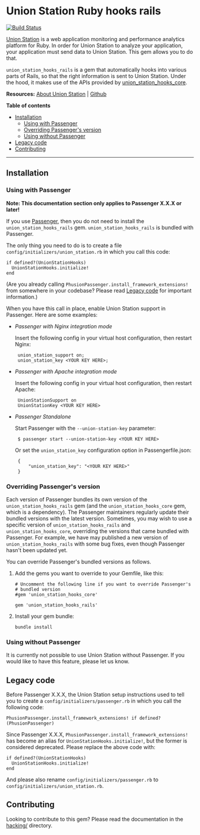 # Union Station Ruby hooks rails

[![Build Status](https://travis-ci.org/phusion/union_station_hooks_rails.svg?branch=master)](https://travis-ci.org/phusion/union_station_hooks_rails)

[Union Station](https://www.unionstationapp.com) is a web application monitoring and performance analytics platform for Ruby. In order for Union Station to analyze your application, your application must send data to Union Station. This gem allows you to do that.

`union_station_hooks_rails` is a gem that automatically hooks into various parts of Rails, so that the right information is sent to Union Station. Under the hood, it makes use of the APIs provided by [union_station_hooks_core](https://github.com/phusion/union_station_hooks_core).

**Resources:** [About Union Station](https://www.unionstationapp.com) | [Github](https://github.com/phusion/union_station_hooks_rails)

**Table of contents**

 * [Installation](#installation)
   - [Using with Passenger](#using-with-passenger)
   - [Overriding Passenger's version](#overriding-passengers-version)
   - [Using without Passenger](#using-without-passenger)
 * [Legacy code](#legacy-code)
 * [Contributing](contributing)

---

## Installation

### Using with Passenger

**Note: This documentation section only applies to Passenger X.X.X or later!**

If you use [Passenger](https://www.phusionpassenger.com/), then you do not need to install the `union_station_hooks_rails` gem. `union_station_hooks_rails` is bundled with Passenger.

The only thing you need to do is to create a file `config/initializers/union_station.rb` in which you call this code:

    if defined?(UnionStationHooks)
      UnionStationHooks.initialize!
    end

(Are you already calling `PhusionPassenger.install_framework_extensions!` from somewhere in your codebase? Please read [Legacy code](#legacy-code) for important information.)

When you have this call in place, enable Union Station support in Passenger. Here are some examples:

 * _Passenger with Nginx integration mode_<br>

   Insert the following config in your virtual host configuration, then restart Nginx:

        union_station_support on;
        union_station_key <YOUR KEY HERE>;

 * _Passenger with Apache integration mode_<br>

   Insert the following config in your virtual host configuration, then restart Apache:

        UnionStationSupport on
        UnionStationKey <YOUR KEY HERE>

 * _Passenger Standalone_<br>

   Start Passenger with the `--union-station-key` parameter:

        $ passenger start --union-station-key <YOUR KEY HERE>

   Or set the `union_station_key` configuration option in Passengerfile.json:

        {
            "union_station_key": "<YOUR KEY HERE>"
        }

### Overriding Passenger's version

Each version of Passenger bundles its own version of the `union_station_hooks_rails` gem (and the `union_station_hooks_core` gem, which is a dependency). The Passenger maintainers regularly update their bundled versions with the latest version. Sometimes, you may wish to use a specific version of `union_station_hooks_rails` and `union_station_hooks_core`, overriding the versions that came bundled with Passenger. For example, we have may published a new version of `union_station_hooks_rails` with some bug fixes, even though Passenger hasn't been updated yet.

You can override Passenger's bundled versions as follows.

 1. Add the gems you want to override to your Gemfile, like this:

        # Uncomment the following line if you want to override Passenger's
        # bundled version
        #gem 'union_station_hooks_core'

        gem 'union_station_hooks_rails'

 2. Install your gem bundle:

        bundle install

### Using without Passenger

It is currently not possible to use Union Station without Passenger. If you would like to have this feature, please let us know.

## Legacy code

Before Passenger X.X.X, the Union Station setup instructions used to tell you to create a `config/initializers/passenger.rb` in which you call the following code:

    PhusionPassenger.install_framework_extensions! if defined?(PhusionPassenger)

Since Passenger X.X.X, `PhusionPassenger.install_framework_extensions!` has become an alias for `UnionStationHooks.initialize!`, but the former is considered deprecated. Please replace the above code with:

    if defined?(UnionStationHooks)
      UnionStationHooks.initialize!
    end

And please also rename `config/initializers/passenger.rb` to `config/initializers/union_station.rb`.

## Contributing

Looking to contribute to this gem? Please read the documentation in the [hacking/](https://github.com/phusion/union_station_hooks_rails/blob/master/hacking) directory.
